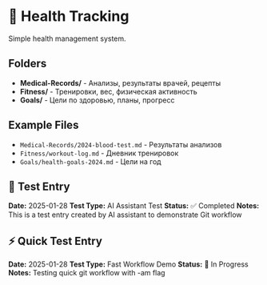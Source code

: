 # 🏥 Health Tracking

Simple health management system.

## Folders

- **Medical-Records/** - Анализы, результаты врачей, рецепты
- **Fitness/** - Тренировки, вес, физическая активность  
- **Goals/** - Цели по здоровью, планы, прогресс

## Example Files

- `Medical-Records/2024-blood-test.md` - Результаты анализов
- `Fitness/workout-log.md` - Дневник тренировок
- `Goals/health-goals-2024.md` - Цели на год 

## 🧪 Test Entry

**Date:** 2025-01-28
**Test Type:** AI Assistant Test
**Status:** ✅ Completed
**Notes:** This is a test entry created by AI assistant to demonstrate Git workflow

## ⚡ Quick Test Entry

**Date:** 2025-01-28
**Test Type:** Fast Workflow Demo
**Status:** 🚀 In Progress
**Notes:** Testing quick git workflow with -am flag 